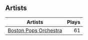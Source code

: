 ## Artists
Artists | Plays 
----- | -----: 
[Boston Pops Orchestra](/artists/boston-pops-orchestra-136372) | 61


